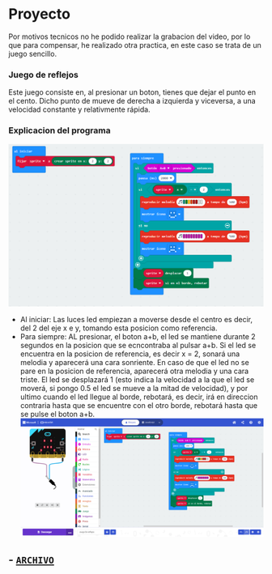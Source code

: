 # Proyecto 
Por motivos tecnicos no he podido realizar la grabacion del video, por lo que para compensar, he realizado otra practica, en este caso se trata de un juego sencillo.
### Juego de reflejos
Este juego consiste en, al presionar un boton, tienes que dejar el punto en el cento. Dicho punto de mueve de derecha a izquierda y viceversa, a una velocidad constante y relativmente rápida.
### Explicacion del programa
![image](a.png)
- Al iniciar: Las luces led empiezan a moverse desde el centro es decir, del 2 del eje x e y, tomando esta posicion como referencia.
- Para siempre: AL presionar, el boton a+b, el led se mantiene durante 2 segundos en la posicion que se ecncontraba al pulsar a+b.
Si el led se encuentra en la posicion de referencia, es decir x = 2, sonará una melodia y aparecerá una cara sonriente. En caso de que el led no se pare en la posicion de referencia, aparecerá otra melodia y una cara triste. El led se desplazará 1 (esto indica la velocidad a la que el led se moverá, si pongo 0.5 el led se mueve a la mitad de velocidad), y por ultimo cuando el led llegue al borde, rebotará, es decir, irá en direccion contraria hasta que se encuentre con el otro borde, rebotará hasta que se pulse el boton a+b.
![image](b.png)
## - [`ARCHIVO`](microbit-Juego-De-reflejos.hex)
